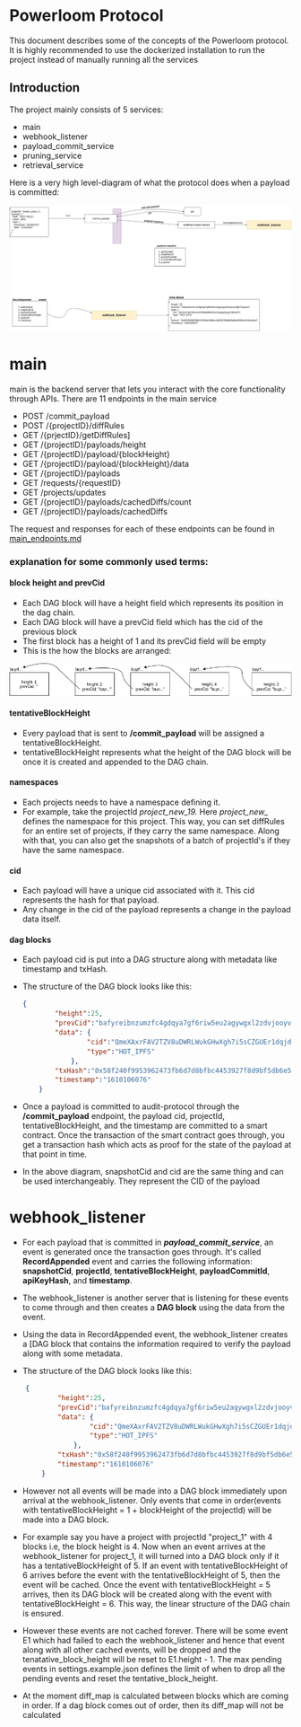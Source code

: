 # Powerloom Protocol

This document describes some of the concepts of the Powerloom protocol. It is highly recommended to use the dockerized
installation to run the project instead of manually running all the services

## Introduction
The project mainly consists of 5 services:
* main
* webhook_listener
* payload_commit_service
* pruning_service
* retrieval_service

Here is a very high level-diagram of what the protocol does when a payload is committed: 

![powerloom_payload_commit](AuditProtocolCommitPayload.jpg)

# main
main is the backend server that lets you interact with the core functionality through APIs. 
There are 11 endpoints in the main service

- POST /commit_payload
- POST /{projectID}/diffRules
- GET /{prjectID}/getDiffRules]
- GET /{projectID}/payloads/height
- GET /{projectID}/payload/{blockHeight}
- GET /{projectID}/payload/{blockHeight}/data
- GET /{projectID}/payloads
- GET /requests/{requestID}
- GET /projects/updates
- GET /{projectID}/payloads/cachedDiffs/count
- GET /{projectID}/payloads/cachedDiffs

The request and responses for each of these endpoints can be found in [main_endpoints.md](main_endpoints.md)

### explanation for some commonly used terms:

#### block height and prevCid

- Each DAG block will have a height field which represents its position in the dag chain.
- Each DAG block will have a prevCid field which has the cid of the previous block
- The first block has a height of 1 and its prevCid field will be empty
- This is the how the blocks are arranged:

![DAG_Block_Chain](DAG_Block_Chain.jpg)

#### tentativeBlockHeight

- Every payload that is sent to **/commit_payload** will be assigned a tentativeBlockHeight.
- tentativeBlockHeight represents what the height of the DAG block will be once it is created and appended to the DAG chain.

#### namespaces

- Each projects needs to have a namespace defining it.
- For example, take the projectId *project_new_19.* Here *project_new_* defines the namespace for this project. This way, you can set diffRules for an entire set of projects, if they carry the same namespace. Along with that, you can also get the snapshots of a batch of projectId's if they have the same namespace.

#### cid

- Each payload will have a unique cid associated with it. This cid represents the hash for that payload.
- Any change in the cid of the payload represents a change in the payload data itself.

#### dag blocks

- Each payload cid is put into a DAG structure along with metadata like timestamp and txHash.
- The structure of the DAG block looks like this:

    ```json
    {
    		"height":25,
    		"prevCid":"bafyreibnzumzfc4gdqya7gf6riw5eu2agywgxl2zdvjooyv3g57n4yprea",
    		"data": {
    				"cid":"QmeXAxrFAV2TZV8uDWRLWukGHwXgh7i5sCZGUEr1dqjd2X",
    				"type":"HOT_IPFS"
    			},
    		"txHash":"0x58f240f9953962473fb6d7d8bfbc4453927f8d9bf5db6e5f36ffca57e5efa5ed",
    		"timestamp":"1610106076"
    	}
    ```

- Once a payload is committed to audit-protocol through the **/commit_payload** endpoint, the payload cid, projectId, tentativeBlockHeight, and the timestamp are committed to a smart contract. 
  Once the transaction of the smart contract goes through, you get a transaction hash which acts as proof for the state of the payload at that point in time.

- In the above diagram, snapshotCid and cid are the same thing and can be used interchangeably. They represent the CID of the payload


# webhook_listener
- For each payload that is committed in ***payload_commit_service***, an event is generated once the transaction goes through. 
  It's called **RecordAppended** event and carries the following information: **snapshotCid**, **projectId**, 
  **tentativeBlockHeight**, **payloadCommitId**, **apiKeyHash**, and **timestamp**.
  
- The webhook_listener is another server that is listening for these events to come through and then creates a **DAG block** using the data from the event.
  
- Using the data in RecordAppended event, the webhook_listener creates a [DAG block that contains the information required to 
  verify the payload along with some metadata.
  
- The structure of the DAG block looks like this:

```json
    {
    		"height":25,
    		"prevCid":"bafyreibnzumzfc4gdqya7gf6riw5eu2agywgxl2zdvjooyv3g57n4yprea",
    		"data": {
    				"cid":"QmeXAxrFAV2TZV8uDWRLWukGHwXgh7i5sCZGUEr1dqjd2X",
    				"type":"HOT_IPFS"
    			},
    		"txHash":"0x58f240f9953962473fb6d7d8bfbc4453927f8d9bf5db6e5f36ffca57e5efa5ed",
    		"timestamp":"1610106076"
    	}
```

- However not all events will be made into a DAG block immediately upon arrival at the webhook_listener. 
  Only events that come in order(events with tentativeBlockHeight = 1 + blockHeight of the projectId) will be made into a DAG block.
  
- For example say you have a project with projectId "project_1" with 4 blocks i.e, the block height  is 4. 
  Now when an event arrives at the webhook_listener for project_1, it will turned into a DAG block only if it has a tentativeBlockHeight of 5. 
  If an event with tentativeBlockHeight of 6 arrives before the event with the tentativeBlockHeight of 5, then the event will be cached. 
  Once the event with tentativeBlockHeight = 5 arrives, then its DAG block will be created along with the event with tentativeBlockHeight = 6. 
  This way, the linear structure of the DAG chain is ensured.
  
- However these events are not cached forever. There will be some event E1 which had failed to each the webhook_listener 
  and hence that event along with all other cached events, will be dropped and the tenatative_block_height will be reset 
  to E1.height - 1. The max pending events in settings.example.json defines the limit of when to drop all the pending 
  events and reset the tentative_block_height.
  
- At the moment diff_map is calculated between blocks which are coming in order. If a dag block comes out of order, 
  then its diff_map will not be calculated





